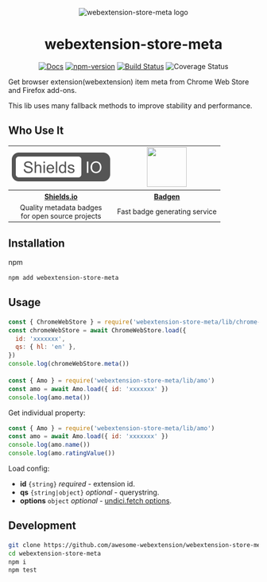 <div align="center">
<p><img height="150" src="./logo.svg" alt="webextension-store-meta logo"></p>

# webextension-store-meta

[![Docs](https://img.shields.io/badge/Docs-read-%23fdf9f5)](https://awesome-webextension.github.io/webextension-store-meta/)
[![npm-version](https://img.shields.io/npm/v/webextension-store-meta.svg)](https://www.npmjs.com/package/webextension-store-meta)
[![Build Status](https://github.com/awesome-webextension/webextension-store-meta/actions/workflows/build.yml/badge.svg)](https://github.com/awesome-webextension/webextension-store-meta/actions/workflows/build.yml)
![Coverage Status](https://awesome-webextension.github.io/webextension-store-meta/coverage-badges/webextension-store-meta.svg)

</div>

Get browser extension(webextension) item meta from Chrome Web Store and Firefox add-ons.

This lib uses many fallback methods to improve stability and performance.

## Who Use It

<table>
  <tbody>
    <tr>
      <td align="center">
        <img width="198" height="58" src="https://raw.githubusercontent.com/badges/shields/master/readme-logo.svg?sanitize=true">
    </td>
      <td align="center">
        <img width="80" height="80" src="https://badgen.net/statics/badgen-logo.svg">
      </td>
    </tr>
    <tr>
      <th align="center">
        <a href="https://shields.io/">Shields.io</a>
      </th>
      <th align="center">
        <a href="https://badgen.net/chrome-web-store">Badgen</a>
      </th>
    </tr>
    <tr>
      <td align="center">
        Quality metadata badges <br>for open source projects
      </td>
      <td align="center">
        Fast badge generating service
      </td>
    </tr>
  <tbody>
</table>

## Installation

npm

```bash
npm add webextension-store-meta
```

## Usage

```js
const { ChromeWebStore } = require('webextension-store-meta/lib/chrome-web-store')
const chromeWebStore = await ChromeWebStore.load({
  id: 'xxxxxxx',
  qs: { hl: 'en' },
})
console.log(chromeWebStore.meta())

const { Amo } = require('webextension-store-meta/lib/amo')
const amo = await Amo.load({ id: 'xxxxxxx' })
console.log(amo.meta())
```

Get individual property:

```js
const { Amo } = require('webextension-store-meta/lib/amo')
const amo = await Amo.load({ id: 'xxxxxxx' })
console.log(amo.name())
console.log(amo.ratingValue())
```

Load config:

- **id** `{string}` _required_ - extension id.
- **qs** `{string|object}` _optional_ - querystring.
- **options** `object` _optional_ - [undici.fetch options](https://undici.nodejs.org/#/?id=undicifetchinput-init-promise).

## Development

```bash
git clone https://github.com/awesome-webextension/webextension-store-meta.git
cd webextension-store-meta
npm i
npm test
```
